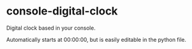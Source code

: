 # console-digital-clock
Digital clock based in your console.

Automatically starts at 00:00:00, but is easily editable in the python file.

